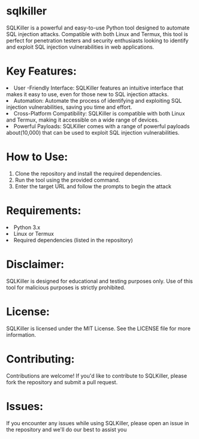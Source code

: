 # sqlkiller
SQLKiller is a powerful and easy-to-use Python tool designed to automate SQL injection attacks. Compatible with both Linux and Termux, this tool is perfect for penetration testers and security enthusiasts looking to identify and exploit SQL injection vulnerabilities in web applications.

# Key Features:

<li>User -Friendly Interface: SQLKiller features an intuitive interface that makes it easy to use, even for those new to SQL injection attacks.</li>

<li>Automation: Automate the process of identifying and exploiting SQL injection vulnerabilities, saving you time and effort.</li>

<li>Cross-Platform Compatibility: SQLKiller is compatible with both Linux and Termux, making it accessible on a wide range of devices.</li>

<li>Powerful Payloads: SQLKiller comes with a range of powerful payloads about(10,000) that can be used to exploit SQL injection vulnerabilities.</li>

# How to Use:
<ol>
<li>Clone the repository and install the required dependencies.</li>

<li>Run the tool using the provided command.</li>

<li>Enter the target URL and follow the prompts to begin the attack</li>
</ol>

# Requirements:

<li>Python 3.x</li>
<li>Linux or Termux</li>
<li>Required dependencies (listed in the repository)</li>

# Disclaimer:

SQLKiller is designed for educational and testing purposes only. Use of this tool for malicious purposes is strictly prohibited.

# License:

SQLKiller is licensed under the MIT License. See the LICENSE file for more information.

# Contributing:

Contributions are welcome! If you'd like to contribute to SQLKiller, please fork the repository and submit a pull request.

# Issues:

If you encounter any issues while using SQLKiller, please open an issue in the repository and we'll do our best to assist you
